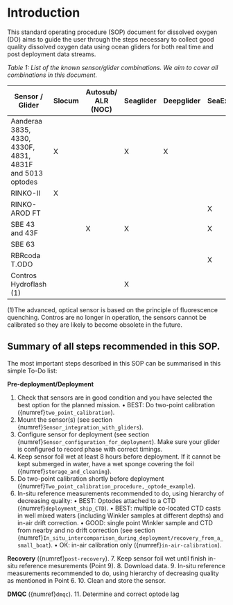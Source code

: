 # Introduction

This standard operating procedure (SOP) document for dissolved oxygen (DO) aims to guide the user through the steps necessary to collect good quality dissolved oxygen data using ocean gliders for both real time and post deployment data streams.

*Table 1: List of the known sensor/glider combinations. We aim to cover all combinations in this document.*

| Sensor / Glider  |  Slocum |  Autosub/ ALR (NOC) |  Seaglider | Deepglider  |  SeaExplorer |  Spray |  Information |
|---|---|---|---|---|---|---|---|
| Aanderaa 3835, 4330, 4330F, 4831, 4831F and 5013 optodes  | X |   | X | X |   |   | [Link](https://www.aanderaa.com/productsdetail.php?Oxygen-Optodes-2) |
| RINKO-II  | X |   |   |   |   |  | [Link](https://www.jfe-advantech.co.jp/eng/ocean/rinko/rinko22d.html) |
| RINKO- AROD FT  |   |   |   |   | X |   | [Link](https://www.jfe-advantech.co.jp/eng/ocean/rinko/rinko-ft.html) |
| SBE 43 and 43F  |   | X | X |   | X |   | [Link](https://www.seabird.com/sbe-43-dissolved-oxygen-sensor-with-titanium-housing-mcbh-connector-0-5-mil-profiling-membrane-standard-43-plenum/product?id=54627923854) |
| SBE 63  |   |   |   |   |   | X | [Link](https://www.seabird.com/oxygen-sensors/sbe-63-optical-dissolved-oxygen-sensor/family?productCategoryId=54627869933) |
|  RBRcoda T.ODO |   |   |   |   | X |   | [Link](https://rbr-global.com/products/sensors/rbrcoda-odo) |
|  Contros Hydroflash (1) |   |   | X |   |   |   | [Link](https://www.kongsberg.com/globalassets/maritime/km-products/product-documents/hydroflash-accurate-fast-and-versatile-oxygen-optode/Download) |

(1)The advanced, optical sensor is based on the principle of fluorescence quenching. Contros are no longer in operation, the sensors cannot be calibrated so they are likely to become obsolete in the future. 

## Summary of all steps recommended in this SOP.

The most important steps described in this SOP can be summarised in this simple To-Do list:  

**Pre-deployment/Deployment**
1. Check that sensors are in good condition and you have selected the best option for the planned mission.
    • BEST: Do two-point calibration ({numref}`two_point_calibration`).
2. Mount the sensor(s) (see section {numref}`Sensor_integration_with_gliders`). 
3. Configure sensor for deployment (see section {numref}`Sensor_configuration_for_deployment`). Make sure your glider is configured to record phase with correct timings.
4. Keep sensor foil wet at least 8 hours before deployment. If it cannot be kept submerged in water, have a wet sponge covering the foil ({numref}`storage_and_cleaning`).
5. Do two-point calibration shortly before deployment ({numref}`Two_point_calibration_procedure,_optode_example`).
6. In-situ reference measurements recommended to do, using hierarchy of decreasing quality:
    • BEST: Optodes attached to a CTD ({numref}`deployment_ship_CTD`).
    • BEST: multiple co-located CTD casts in well mixed waters (including Winkler samples at different depths) and in-air drift correction.
    • GOOD: single point Winkler sample and CTD from nearby and no drift correction (see section {numref}`In_situ_intercomparison_during_deployment/recovery_from_a_small_boat`).
    • OK: in-air calibration only ({numref}`in-air-calibration`).

**Recovery** ({numref}`post-recovery`).
7. Keep sensor foil wet until finish in-situ reference mesurements (Point 9).
8. Download data.
9. In-situ reference measurements recommended to do, using hierarchy of decreasing quality as mentioned in Point 6.
10. Clean and store the sensor.

**DMQC** ({numref}`dmqc`).
11. Determine and correct optode lag

